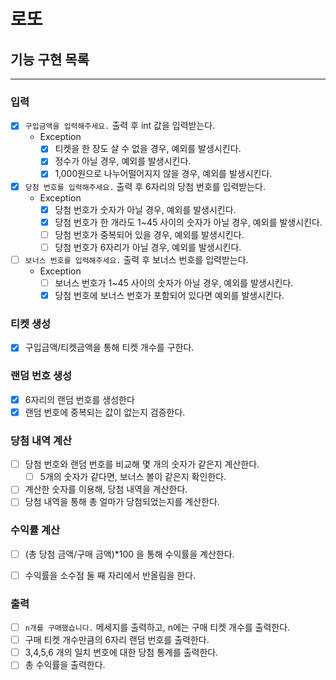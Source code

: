 # 로또

## 기능 구현 목록

---

### 입력
- [x] `구입금액을 입력해주세요.` 출력 후 int 값을 입력받는다.
  - Exception
    - [x] 티켓을 한 장도 살 수 없을 경우, 예외를 발생시킨다.
    - [x] 정수가 아닐 경우, 예외를 발생시킨다. 
    - [x] 1,000원으로 나누어떨어지지 않을 경우, 예외를 발생시킨다.

- [x] `당첨 번호를 입력해주세요.` 출력 후 6자리의 당첨 번호를 입력받는다.
  - Exception
    - [x] 당첨 번호가 숫자가 아닐 경우, 예외를 발생시킨다.
    - [x] 당첨 번호가 한 개라도 1~45 사이의 숫자가 아닐 경우, 예외를 발생시킨다.
    - [ ] 당첨 번호가 중복되어 있을 경우, 예외를 발생시킨다.
    - [ ] 당첨 번호가 6자리가 아닐 경우, 예외를 발생시킨다.

- [ ] `보너스 번호를 입력해주세요.` 출력 후 보너스 번호를 입력받는다.
    - Exception
      - [ ] 보너스 번호가 1~45 사이의 숫자가 아닐 경우, 예외를 발생시킨다. 
      - [x] 당첨 번호에 보너스 번호가 포함되어 있다면 예외를 발생시킨다.

### 티켓 생성
- [x] 구입금액/티켓금액을 통해 티켓 개수를 구한다.

### 랜덤 번호 생성
- [x] 6자리의 랜덤 번호를 생성한다
- [x] 랜덤 번호에 중복되는 값이 없는지 검증한다.

### 당첨 내역 계산
- [ ] 당첨 번호와 랜덤 번호를 비교해 몇 개의 숫자가 같은지 계산한다.
  - [ ] 5개의 숫자가 같다면, 보너스 볼이 같은지 확인한다.
- [ ] 계산한 숫자를 이용해, 당첨 내역을 계산한다.
- [ ] 당첨 내역을 통해 총 얼마가 당첨되었는지를 계산한다.

### 수익률 계산
- [ ] (총 당첨 금액/구매 금액)*100 을 통해 수익률을 계산한다.  
- [ ] 수익률을 소수점 둘 째 자리에서 반올림을 한다.
 


### 출력
- [ ] `n개를 구매했습니다.` 메세지를 출력하고, n에는 구매 티켓 개수를 출력한다.
- [ ] 구매 티켓 개수만큼의 6자리 랜덤 번호를 출력한다.
- [ ] 3,4,5,6 개의 일치 번호에 대한 당첨 통계를 출력한다.
- [ ] 총 수익률을 출력한다.
